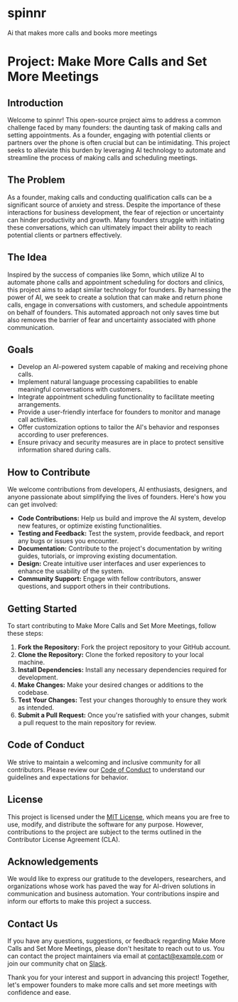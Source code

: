# spinnr
Ai that makes more calls and books more meetings

# Project: Make More Calls and Set More Meetings

## Introduction
Welcome to spinnr! This open-source project aims to address a common challenge faced by many founders: the daunting task of making calls and setting appointments. As a founder, engaging with potential clients or partners over the phone is often crucial but can be intimidating. This project seeks to alleviate this burden by leveraging AI technology to automate and streamline the process of making calls and scheduling meetings.

## The Problem
As a founder, making calls and conducting qualification calls can be a significant source of anxiety and stress. Despite the importance of these interactions for business development, the fear of rejection or uncertainty can hinder productivity and growth. Many founders struggle with initiating these conversations, which can ultimately impact their ability to reach potential clients or partners effectively.

## The Idea
Inspired by the success of companies like Somn, which utilize AI to automate phone calls and appointment scheduling for doctors and clinics, this project aims to adapt similar technology for founders. By harnessing the power of AI, we seek to create a solution that can make and return phone calls, engage in conversations with customers, and schedule appointments on behalf of founders. This automated approach not only saves time but also removes the barrier of fear and uncertainty associated with phone communication.

## Goals
- Develop an AI-powered system capable of making and receiving phone calls.
- Implement natural language processing capabilities to enable meaningful conversations with customers.
- Integrate appointment scheduling functionality to facilitate meeting arrangements.
- Provide a user-friendly interface for founders to monitor and manage call activities.
- Offer customization options to tailor the AI's behavior and responses according to user preferences.
- Ensure privacy and security measures are in place to protect sensitive information shared during calls.

## How to Contribute
We welcome contributions from developers, AI enthusiasts, designers, and anyone passionate about simplifying the lives of founders. Here's how you can get involved:
- **Code Contributions:** Help us build and improve the AI system, develop new features, or optimize existing functionalities.
- **Testing and Feedback:** Test the system, provide feedback, and report any bugs or issues you encounter.
- **Documentation:** Contribute to the project's documentation by writing guides, tutorials, or improving existing documentation.
- **Design:** Create intuitive user interfaces and user experiences to enhance the usability of the system.
- **Community Support:** Engage with fellow contributors, answer questions, and support others in their contributions.

## Getting Started
To start contributing to Make More Calls and Set More Meetings, follow these steps:
1. **Fork the Repository:** Fork the project repository to your GitHub account.
2. **Clone the Repository:** Clone the forked repository to your local machine.
3. **Install Dependencies:** Install any necessary dependencies required for development.
4. **Make Changes:** Make your desired changes or additions to the codebase.
5. **Test Your Changes:** Test your changes thoroughly to ensure they work as intended.
6. **Submit a Pull Request:** Once you're satisfied with your changes, submit a pull request to the main repository for review.

## Code of Conduct
We strive to maintain a welcoming and inclusive community for all contributors. Please review our [Code of Conduct](./CODE_OF_CONDUCT.md) to understand our guidelines and expectations for behavior.

## License
This project is licensed under the [MIT License](./LICENSE), which means you are free to use, modify, and distribute the software for any purpose. However, contributions to the project are subject to the terms outlined in the Contributor License Agreement (CLA).

## Acknowledgements
We would like to express our gratitude to the developers, researchers, and organizations whose work has paved the way for AI-driven solutions in communication and business automation. Your contributions inspire and inform our efforts to make this project a success.

## Contact Us
If you have any questions, suggestions, or feedback regarding Make More Calls and Set More Meetings, please don't hesitate to reach out to us. You can contact the project maintainers via email at [contact@example.com](mailto:contact@example.com) or join our community chat on [Slack](https://slack.com/makemorecalls).

Thank you for your interest and support in advancing this project! Together, let's empower founders to make more calls and set more meetings with confidence and ease.
